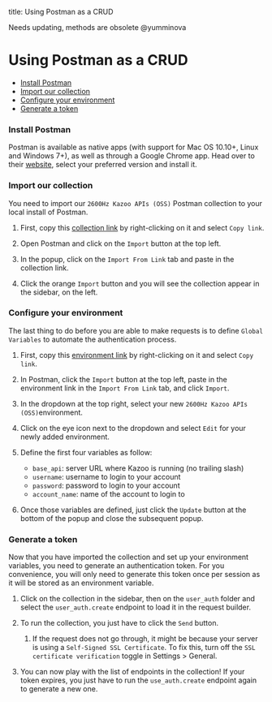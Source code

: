 title: Using Postman as a CRUD

Needs updating, methods are obsolete @yumminova
# Using Postman as a CRUD

* [Install Postman](#install-postman)
* [Import our collection](#import-our-collection)
* [Configure your environment](#configure-your-environment)
* [Generate a token](#generate-a-token)

### Install Postman

Postman is available as native apps (with support for Mac OS 10.10+, Linux and Windows 7+), as well as through a Google Chrome app. Head over to their [website](https://www.getpostman.com/apps), select your preferred version and install it.

### Import our collection

You need to import our `2600Hz Kazoo APIs (OSS)` Postman collection to your local install of Postman.

1. First, copy this [collection link][collection] by right-clicking on it and select `Copy link`.

1. Open Postman and click on the `Import` button at the top left.

1. In the popup, click on the `Import From Link` tab and paste in the collection link.

1. Click the orange `Import` button and you will see the collection appear in the sidebar, on the left.

### Configure your environment

The last thing to do before you are able to make requests is to define `Global Variables` to automate the authentication process.

1. First, copy this [environment link][environment] by right-clicking on it and select `Copy link`.

1. In Postman, click the `Import` button at the top left, paste in the environment link in the `Import From Link` tab, and click `Import`.

1. In the dropdown at the top right, select your new `2600Hz Kazoo APIs (OSS)`environment.

1. Click on the eye icon next to the dropdown and select `Edit` for your newly added environment.

1. Define the first four variables as follow:
    - `base_api`: server URL where Kazoo is running (no trailing slash)
    - `username`: username to login to your account
    - `password`: password to login to your account
    - `account_name`: name of the account to login to

1. Once those variables are defined, just click the `Update` button at the bottom of the popup and close the subsequent popup.

### Generate a token

Now that you have imported the collection and set up your environment variables, you need to generate an authentication token. For you convenience, you will only need to generate this token once per session as it will be stored as an environment variable.

1. Click on the collection in the sidebar, then on the `user_auth` folder and select the `user_auth.create` endpoint to load it in the request builder.

1. To run the collection, you just have to click the `Send` button.
    1. If the request does not go through, it might be because your server is using a `Self-Signed SSL Certificate`. To fix this, turn off the `SSL certificate verification` toggle in Settings > General.

1. You can now play with the list of endpoints in the collection! If your token expires, you just have to run the `use_auth.create` endpoint again to generate a new one.


[collection]: https://gist.githubusercontent.com/azefiel/c9f9901cd6729fba7c94131dd8815ea7/raw/3740ba1f5bbb0f16b10d2443f7da0e5e02be0beb/2600Hz%2520Kazoo%2520APIs%2520(OSS).postman_collection.json
[environment]: https://gist.githubusercontent.com/azefiel/c9f9901cd6729fba7c94131dd8815ea7/raw/3740ba1f5bbb0f16b10d2443f7da0e5e02be0beb/2600Hz%2520Kazoo%2520APIs%2520(OSS).postman_environment.json
